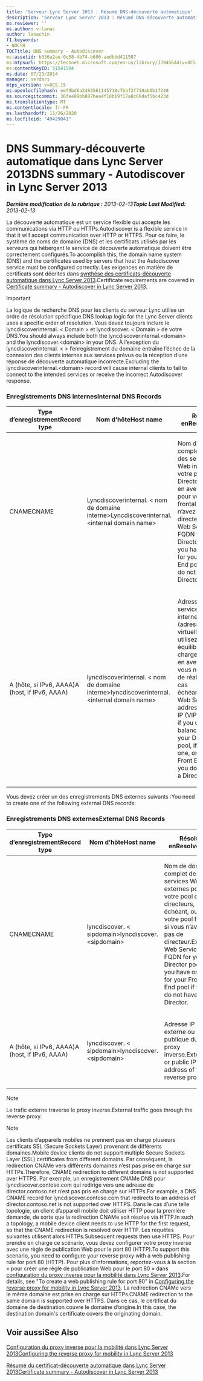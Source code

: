 ```yaml
---
title: 'Serveur Lync Server 2013 : Résumé DNS-découverte automatique'
description: 'Serveur Lync Server 2013 : Résumé DNS-découverte automatique.'
ms.reviewer: ''
ms.author: v-lanac
author: lanachin
f1.keywords:
- NOCSH
TOCTitle: DNS summary - Autodiscover
ms:assetid: b336a2ae-0e58-4b74-b606-aedbbd411587
ms:mtpsurl: https://technet.microsoft.com/en-us/library/JJ945644(v=OCS.15)
ms:contentKeyID: 51541504
ms.date: 07/23/2014
manager: serdars
mtps_version: v=OCS.15
ms.openlocfilehash: eef9bd6a2489561145718c7bbf2f710ab0b1f248
ms.sourcegitcommit: 36fee89bb887bea4f18b19f17a8c69daf5bc423d
ms.translationtype: MT
ms.contentlocale: fr-FR
ms.lasthandoff: 11/26/2020
ms.locfileid: "49429041"
---
```

# <a name="dns-summary---autodiscover-in-lync-server-2013"></a><span data-ttu-id="76bf2-103">DNS Summary-découverte automatique dans Lync Server 2013</span><span class="sxs-lookup"><span data-stu-id="76bf2-103">DNS summary - Autodiscover in Lync Server 2013</span></span>

<div data-xmlns="http://www.w3.org/1999/xhtml">

<div class="topic" data-xmlns="http://www.w3.org/1999/xhtml" data-msxsl="urn:schemas-microsoft-com:xslt" data-cs="https://msdn.microsoft.com/">

<div data-asp="https://msdn2.microsoft.com/asp">



</div>

<div id="mainSection">

<div id="mainBody"><span data-ttu-id="76bf2-104">

<span> </span></span><span class="sxs-lookup"><span data-stu-id="76bf2-104">

<span> </span></span></span>

<span data-ttu-id="76bf2-105">_**Dernière modification de la rubrique :** 2013-02-13_</span><span class="sxs-lookup"><span data-stu-id="76bf2-105">_**Topic Last Modified:** 2013-02-13_</span></span>

<span data-ttu-id="76bf2-106">La découverte automatique est un service flexible qui accepte les communications via HTTP ou HTTPs.</span><span class="sxs-lookup"><span data-stu-id="76bf2-106">Autodiscover is a flexible service in that it will accept communication over HTTP or HTTPS.</span></span> <span data-ttu-id="76bf2-107">Pour ce faire, le système de noms de domaine (DNS) et les certificats utilisés par les serveurs qui hébergent le service de découverte automatique doivent être correctement configurés.</span><span class="sxs-lookup"><span data-stu-id="76bf2-107">To accomplish this, the domain name system (DNS) and the certificates used by servers that host the Autodiscover service must be configured correctly.</span></span> <span data-ttu-id="76bf2-108">Les exigences en matière de certificats sont décrites dans [synthèse des certificats-découverte automatique dans Lync Server 2013](lync-server-2013-certificate-summary-autodiscover.md).</span><span class="sxs-lookup"><span data-stu-id="76bf2-108">Certificate requirements are covered in [Certificate summary - Autodiscover in Lync Server 2013](lync-server-2013-certificate-summary-autodiscover.md).</span></span>

<div>


> [!IMPORTANT]  
> <span data-ttu-id="76bf2-109">La logique de recherche DNS pour les clients du serveur Lync utilise un ordre de résolution spécifique.</span><span class="sxs-lookup"><span data-stu-id="76bf2-109">DNS lookup logic for the Lync Server clients uses a specific order of resolution.</span></span> <span data-ttu-id="76bf2-110">Vous devez toujours inclure le lyncdiscoverinternal. &lt; Domain &gt; et lyncdiscover. &lt; Domain &gt; de votre DNS.</span><span class="sxs-lookup"><span data-stu-id="76bf2-110">You should always include both the lyncdiscoverinternal.&lt;domain&gt; and the lyncdiscover.&lt;domain&gt; in your DNS.</span></span> <span data-ttu-id="76bf2-111">À l’exception du lyncdiscoverinternal. &lt; &gt; l’enregistrement du domaine entraîne l’échec de la connexion des clients internes aux services prévus ou la réception d’une réponse de découverte automatique incorrecte.</span><span class="sxs-lookup"><span data-stu-id="76bf2-111">Excluding the lyncdiscoverinternal.&lt;domain&gt; record will cause internal clients to fail to connect to the intended services or receive the incorrect Autodiscover response.</span></span>



</div>

### <a name="internal-dns-records"></a><span data-ttu-id="76bf2-112">Enregistrements DNS internes</span><span class="sxs-lookup"><span data-stu-id="76bf2-112">Internal DNS Records</span></span>

<table>
<colgroup>
<col style="width: 33%" />
<col style="width: 33%" />
<col style="width: 33%" />
</colgroup>
<thead>
<tr class="header">
<th><span data-ttu-id="76bf2-113">Type d’enregistrement</span><span class="sxs-lookup"><span data-stu-id="76bf2-113">Record type</span></span></th>
<th><span data-ttu-id="76bf2-114">Nom d’hôte</span><span class="sxs-lookup"><span data-stu-id="76bf2-114">Host name</span></span></th>
<th><span data-ttu-id="76bf2-115">Résolu en</span><span class="sxs-lookup"><span data-stu-id="76bf2-115">Resolves to</span></span></th>
</tr>
</thead>
<tbody>
<tr class="odd">
<td><p><span data-ttu-id="76bf2-116">CNAME</span><span class="sxs-lookup"><span data-stu-id="76bf2-116">CNAME</span></span></p></td>
<td><p><span data-ttu-id="76bf2-117">Lyncdiscoverinternal. &lt; nom de domaine interne&gt;</span><span class="sxs-lookup"><span data-stu-id="76bf2-117">Lyncdiscoverinternal.&lt;internal domain name&gt;</span></span></p></td>
<td><p><span data-ttu-id="76bf2-118">Nom de domaine complet (FQDN) des services Web internes de votre pool de Director, si vous en avez un ou pour votre pool frontal si vous n’avez pas de directeur.</span><span class="sxs-lookup"><span data-stu-id="76bf2-118">Internal Web Services FQDN for your Director pool, if you have one, or for your Front End pool if you do not have a Director.</span></span></p></td>
</tr>
<tr class="even">
<td><p><span data-ttu-id="76bf2-119">A (hôte, si IPv6, AAAA)</span><span class="sxs-lookup"><span data-stu-id="76bf2-119">A (host, if IPv6, AAAA)</span></span></p></td>
<td><p><span data-ttu-id="76bf2-120">lyncdiscoverinternal. &lt; nom de domaine interne&gt;</span><span class="sxs-lookup"><span data-stu-id="76bf2-120">lyncdiscoverinternal.&lt;internal domain name&gt;</span></span></p></td>
<td><p><span data-ttu-id="76bf2-121">Adresse IP des services Web internes (adresse IP virtuelle) si vous utilisez un équilibreur de charge, si vous en avez un, ou si vous n’avez pas de réalisateur, le cas échéant.</span><span class="sxs-lookup"><span data-stu-id="76bf2-121">Internal Web Services IP address (virtual IP (VIP) address if you use a load balancer) of your Director pool, if you have one, or of your Front End pool if you do not have a Director.</span></span></p></td>
</tr>
</tbody>
</table>


<span data-ttu-id="76bf2-122">Vous devez créer un des enregistrements DNS externes suivants :</span><span class="sxs-lookup"><span data-stu-id="76bf2-122">You need to create one of the following external DNS records:</span></span>

### <a name="external-dns-records"></a><span data-ttu-id="76bf2-123">Enregistrements DNS externes</span><span class="sxs-lookup"><span data-stu-id="76bf2-123">External DNS Records</span></span>

<table>
<colgroup>
<col style="width: 33%" />
<col style="width: 33%" />
<col style="width: 33%" />
</colgroup>
<thead>
<tr class="header">
<th><span data-ttu-id="76bf2-124">Type d’enregistrement</span><span class="sxs-lookup"><span data-stu-id="76bf2-124">Record type</span></span></th>
<th><span data-ttu-id="76bf2-125">Nom d’hôte</span><span class="sxs-lookup"><span data-stu-id="76bf2-125">Host name</span></span></th>
<th><span data-ttu-id="76bf2-126">Résolu en</span><span class="sxs-lookup"><span data-stu-id="76bf2-126">Resolves to</span></span></th>
</tr>
</thead>
<tbody>
<tr class="odd">
<td><p><span data-ttu-id="76bf2-127">CNAME</span><span class="sxs-lookup"><span data-stu-id="76bf2-127">CNAME</span></span></p></td>
<td><p><span data-ttu-id="76bf2-128">lyncdiscover. &lt; sipdomain&gt;</span><span class="sxs-lookup"><span data-stu-id="76bf2-128">lyncdiscover.&lt;sipdomain&gt;</span></span></p></td>
<td><p><span data-ttu-id="76bf2-129">Nom de domaine complet des services Web externes pour votre pool de directeurs, le cas échéant, ou pour votre pool frontal si vous n’avez pas de directeur.</span><span class="sxs-lookup"><span data-stu-id="76bf2-129">External Web Services FQDN for your Director pool, if you have one, or for your Front End pool if you do not have a Director.</span></span></p></td>
</tr>
<tr class="even">
<td><p><span data-ttu-id="76bf2-130">A (hôte, si IPv6, AAAA)</span><span class="sxs-lookup"><span data-stu-id="76bf2-130">A (host, if IPv6, AAAA)</span></span></p></td>
<td><p><span data-ttu-id="76bf2-131">lyncdiscover. &lt; sipdomain&gt;</span><span class="sxs-lookup"><span data-stu-id="76bf2-131">lyncdiscover.&lt;sipdomain&gt;</span></span></p></td>
<td><p><span data-ttu-id="76bf2-132">Adresse IP externe ou publique du proxy inverse.</span><span class="sxs-lookup"><span data-stu-id="76bf2-132">External or public IP address of the reverse proxy.</span></span></p></td>
</tr>
</tbody>
</table>


<div>


> [!NOTE]  
> <span data-ttu-id="76bf2-133">Le trafic externe traverse le proxy inverse.</span><span class="sxs-lookup"><span data-stu-id="76bf2-133">External traffic goes through the reverse proxy.</span></span>



</div>

<div>


> [!NOTE]  
> <span data-ttu-id="76bf2-134">Les clients d’appareils mobiles ne prennent pas en charge plusieurs certificats SSL (Secure Sockets Layer) provenant de différents domaines.</span><span class="sxs-lookup"><span data-stu-id="76bf2-134">Mobile device clients do not support multiple Secure Sockets Layer (SSL) certificates from different domains.</span></span> <span data-ttu-id="76bf2-135">Par conséquent, la redirection CNAMe vers différents domaines n’est pas prise en charge sur HTTPs.</span><span class="sxs-lookup"><span data-stu-id="76bf2-135">Therefore, CNAME redirection to different domains is not supported over HTTPS.</span></span> <span data-ttu-id="76bf2-136">Par exemple, un enregistrement CNAMe DNS pour lyncdiscover.contoso.com qui redirige vers une adresse de director.contoso.net n’est pas pris en charge sur HTTPs.</span><span class="sxs-lookup"><span data-stu-id="76bf2-136">For example, a DNS CNAME record for lyncdiscover.contoso.com that redirects to an address of director.contoso.net is not supported over HTTPS.</span></span> <span data-ttu-id="76bf2-137">Dans le cas d’une telle topologie, un client d’appareil mobile doit utiliser HTTP pour la première demande, de sorte que la redirection CNAMe soit résolue via HTTP.</span><span class="sxs-lookup"><span data-stu-id="76bf2-137">In such a topology, a mobile device client needs to use HTTP for the first request, so that the CNAME redirection is resolved over HTTP.</span></span> <span data-ttu-id="76bf2-138">Les requêtes suivantes utilisent alors HTTPs.</span><span class="sxs-lookup"><span data-stu-id="76bf2-138">Subsequent requests then use HTTPS.</span></span> <span data-ttu-id="76bf2-139">Pour prendre en charge ce scénario, vous devez configurer votre proxy inverse avec une règle de publication Web pour le port 80 (HTTP).</span><span class="sxs-lookup"><span data-stu-id="76bf2-139">To support this scenario, you need to configure your reverse proxy with a web publishing rule for port 80 (HTTP).</span></span> <span data-ttu-id="76bf2-140">Pour plus d’informations, reportez-vous à la section « pour créer une règle de publication Web pour le port 80 » dans <A href="lync-server-2013-configuring-the-reverse-proxy-for-mobility.md">configuration du proxy inverse pour la mobilité dans Lync Server 2013</A>.</span><span class="sxs-lookup"><span data-stu-id="76bf2-140">For details, see "To create a web publishing rule for port 80" in <A href="lync-server-2013-configuring-the-reverse-proxy-for-mobility.md">Configuring the reverse proxy for mobility in Lync Server 2013</A>.</span></span> <span data-ttu-id="76bf2-141">La redirection CNAMe vers le même domaine est prise en charge sur HTTPs.</span><span class="sxs-lookup"><span data-stu-id="76bf2-141">CNAME redirection to the same domain is supported over HTTPS.</span></span> <span data-ttu-id="76bf2-142">Dans ce cas, le certificat du domaine de destination couvre le domaine d’origine.</span><span class="sxs-lookup"><span data-stu-id="76bf2-142">In this case, the destination domain's certificate covers the originating domain.</span></span>



</div>

<div>

## <a name="see-also"></a><span data-ttu-id="76bf2-143">Voir aussi</span><span class="sxs-lookup"><span data-stu-id="76bf2-143">See Also</span></span>


[<span data-ttu-id="76bf2-144">Configuration du proxy inverse pour la mobilité dans Lync Server 2013</span><span class="sxs-lookup"><span data-stu-id="76bf2-144">Configuring the reverse proxy for mobility in Lync Server 2013</span></span>](lync-server-2013-configuring-the-reverse-proxy-for-mobility.md)  


[<span data-ttu-id="76bf2-145">Résumé du certificat-découverte automatique dans Lync Server 2013</span><span class="sxs-lookup"><span data-stu-id="76bf2-145">Certificate summary - Autodiscover in Lync Server 2013</span></span>](lync-server-2013-certificate-summary-autodiscover.md)  
  

<span data-ttu-id="76bf2-146"></div>

</div>

<span> </span>

</div>

</div>

</span><span class="sxs-lookup"><span data-stu-id="76bf2-146"></div>

</div>

<span> </span>

</div>

</div>

</span></span></div>

